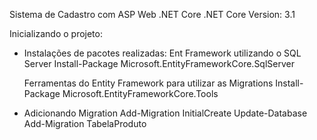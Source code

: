 Sistema de Cadastro com ASP Web .NET Core
.NET Core Version: 3.1

Inicializando o projeto:

- Instalações de pacotes realizadas:
	Ent Framework utilizando o SQL Server
	Install-Package Microsoft.EntityFrameworkCore.SqlServer

	Ferramentas do Entity Framework para utilizar as Migrations
	Install-Package Microsoft.EntityFrameworkCore.Tools

- Adicionando Migration
	Add-Migration InitialCreate
	Update-Database
	Add-Migration TabelaProduto